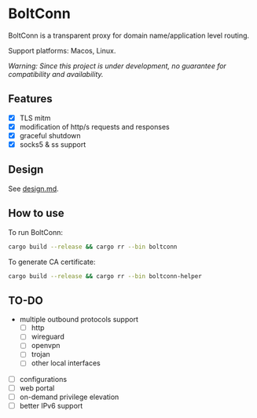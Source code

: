 # BoltConn
BoltConn is a transparent proxy for domain name/application level routing.

Support platforms: Macos, Linux.

*Warning: Since this project is under development, no guarantee for compatibility and availability.*
## Features
- [x] TLS mitm
- [x] modification of http/s requests and responses
- [x] graceful shutdown
- [x] socks5 & ss support

## Design
See [design.md](./docs/design.md).

## How to use
To run BoltConn:
```bash
cargo build --release && cargo rr --bin boltconn
```
To generate CA certificate:
```bash
cargo build --release && cargo rr --bin boltconn-helper
```
## TO-DO
- multiple outbound protocols support
  - [ ] http
  - [ ] wireguard
  - [ ] openvpn
  - [ ] trojan
  - [ ] other local interfaces
- [ ] configurations
- [ ] web portal
- [ ] on-demand privilege elevation
- [ ] better IPv6 support